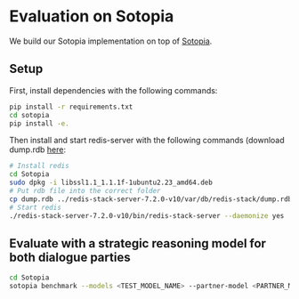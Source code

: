 # Evaluation on Sotopia

We build our Sotopia implementation on top of [Sotopia](https://github.com/sotopia-lab/sotopia).


## Setup

First, install dependencies with the following commands:

```bash
pip install -r requirements.txt
cd sotopia
pip install -e.
```

Then install and start redis-server with the following commands (download dump.rdb [here](https://huggingface.co/datasets/Tongyi-ConvAI/EPO-RL-data):

```bash
# Install redis
cd Sotopia
sudo dpkg -i libssl1.1_1.1.1f-1ubuntu2.23_amd64.deb
# Put rdb file into the correct folder
cp dump.rdb ../redis-stack-server-7.2.0-v10/var/db/redis-stack/dump.rdb
# Start redis
./redis-stack-server-7.2.0-v10/bin/redis-stack-server --daemonize yes
```


## Evaluate with a strategic reasoning model for both dialogue parties

```bash
cd Sotopia
sotopia benchmark --models <TEST_MODEL_NAME> --partner-model <PARTNER_MODEL-NAME>  --evaluator-model gpt-4o --strategy-model <REASON_MODEL_NAME> --strategy-model-partner <REASON_MODEL_NAME> --batch-size <BATCH_SIZE> --task all --trial-id <TRIAL_NUMBER>
```
